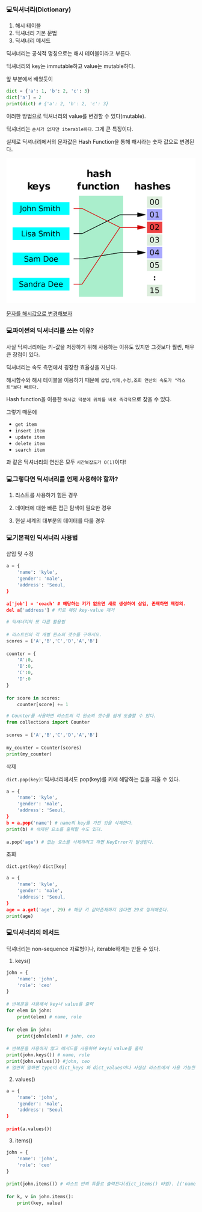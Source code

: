 ### 💻딕셔너리(Dictionary)

1. 해시 테이블
2. 딕셔너리 기본 문법
3. 딕셔너리 메서드

딕셔너리는 공식적 명칭으로는 해시 테이블이라고 부른다.

딕셔너리의 key는 immutable하고 value는 mutable하다.

앞 부분에서 배웠듯이

```python
dict = {'a': 1, 'b': 2, 'c': 3}
dict['a'] = 2
print(dict) # {'a': 2, 'b': 2, 'c': 3}
```

이러한 방법으로 딕셔너리의 value를 변경할 수 있다(mutable).

딕셔너리는 `순서가 없지만 iterable하다`. 그게 큰 특징이다.

실제로 딕셔너리에서의 문자값은 Hash Function을 통해 해시라는 숫자 값으로 변경된다.

![](220728_Algorithm.assets/1200px-Hash_table_4_1_1_0_0_1_0_LL.svg.png)

[문자를 해시값으로 변경해보자](https://emn178.github.io/online-tools/sha256.html)

### 💻파이썬의 딕셔너리를 쓰는 이유?

사실 딕셔너리에는 키-값을 저장하기 위해 사용하는 이유도 있지만 그것보다 훨씬, 매우 큰 장점이 있다.

딕셔너리는 속도 측면에서 굉장한 효율성을 지닌다.

해시함수와 해시 테이블을 이용하기 때문에 `삽입,삭제,수정,조회 연산의 속도가 "리스트"보다 빠르다.`

Hash function을 이용한 `해시값 덕분에 위치를 바로 즉각적`으로 찾을 수 있다.

그렇기 때문에

- `get item`
- `insert item`
- `update item`
- `delete item`
- `search item`

과 같은 딕셔너리의 연산은 모두 `시간복잡도가 O(1)`이다!

### 💻그렇다면 딕셔너리를 언제 사용해야 할까?

1. 리스트를 사용하기 힘든 경우

2. 데이터에 대한 빠른 접근 탐색이 필요한 경우

3. 현실 세계의 대부분의 데이터를 다룰 경우

### 💻기본적인 딕셔너리 사용법

삽입 및 수정

```python
a = {
    'name': 'kyle',
    'gender': 'male',
    'address': 'Seoul,
}

a['job'] = 'coach' # 해당하는 키가 없으면 새로 생성하여 삽입, 존재하면 재정의.
del a['address'] # 키로 해당 key-value 제거
```

```python
# 딕셔너리의 또 다른 활용법

# 리스트안의 각 개별 원소의 갯수를 구하시오.
scores = ['A','B','C','D','A','B']

counter = {
    'A':0,
    'B':0,
    'C':0,
    'D':0
}

for score in scores:
    counter[score] += 1
```

```python
# Counter를 사용하면 리스트의 각 원소의 갯수를 쉽게 도출할 수 있다.
from collections import Counter

scores = ['A','B','C','D','A','B']

my_counter = Counter(scores)
print(my_counter)
```

삭제

`dict.pop(key)`: 딕셔너리에서도 pop(key)를 키에 해당하는 값을 지울 수 있다.

```python
a = {
    'name': 'kyle',
    'gender': 'male',
    'address': 'Seoul,
}
b = a.pop('name') # name의 key를 가진 것을 삭제한다.
print(b) # 삭제된 요소를 출력할 수도 있다.

a.pop('age') # 없는 요소를 삭제하려고 하면 KeyError가 발생한다.
```

조회

`dict.get(key)`
`dict[key]`

```python
a = {
    'name': 'kyle',
    'gender': 'male',
    'address': 'Seoul,
}
age = a.get('age', 29) # 해당 키 값이존재하지 않다면 29로 정의해준다.
print(age)
```

### 💻딕셔너리의 메서드

딕셔너리는 non-sequence 자료형이나, iterable하게는 만들 수 있다.

1. keys()

```python
john = {
    'name': 'john',
    'role': 'ceo'
}

# 반복문을 사용해서 key나 value를 출력
for elem in john:
    print(elem) # name, role

for elem in john:
    print(john[elem]) # john, ceo

# 반복문을 사용하지 않고 메서드를 사용하여 key나 value를 출력
print(john.keys()) # name, role
print(john.values()) #john, ceo
# 엄연히 말하면 type이 dict_keys 와 dict_values이나 사실상 리스트에서 사용 가능한 메서드와 함수를 모두 사용할 수 있으므로 리스트로 봐도 무방하다.

```

2. values()

```python
a = {
    'name': 'john',
    'gender': 'male',
    'address': 'Seoul
}

print(a.values())

```

3. items()

```python
john = {
    'name': 'john',
    'role': 'ceo'
}

print(john.items()) # 리스트 안의 튜플로 출력된다(dict_items() 타입). [('name', 'john'), ('role', 'ceo')]

for k, v in john.items():
    print(key, value)
```
